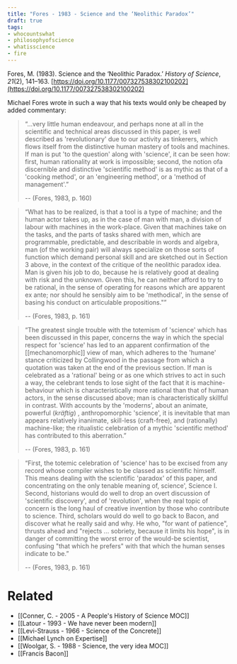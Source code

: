 ```yaml
---
title: "Fores - 1983 - Science and the ‘Neolithic Paradox’"
draft: true
tags:
- whocountswhat
- philosophyofscience
- whatisscience
- fire
---
```


Fores, M. (1983). Science and the ‘Neolithic Paradox.’ _History of Science_, _21_(2), 141–163. [https://doi.org/10.1177/007327538302100202](https://doi.org/10.1177/007327538302100202)

Michael Fores wrote in such a way that his texts would only be cheaped by added commentary:

> “...very little human endeavour, and perhaps none at all in the scientific and technical areas discussed in this paper, is well described as 'revolutionary' due to our activity as tinkerers, which flows itself from the distinctive human mastery of tools and machines. If man is put 'to the question' along with 'science', it can be seen how: first, human rationality at work is impossible; second, the notion ofa discernible and distinctive 'scientific method' is as mythic as that of a 'cooking method', or an 'engineering method', or a 'method of management'.” 
> 
> -- (Fores, 1983, p. 160)

> “What has to be realized, is that a tool is a type of machine; and the human actor takes up, as in the case of man with man, a division of labour with machines in the work-place. Given that machines take on the tasks, and the parts of tasks shared with men, which are programmable, predictable, and describable in words and algebra, man (of the working pair) will always specialize on those sorts of function which demand personal skill and are sketched out in Section 3 above, in the context of the critique of the neolithic paradox idea. Man is given his job to do, because he is relatively good at dealing with risk and the unknown. Given this, he can neither afford to try to be rational, in the sense of operating for reasons which are apparent ex ante; nor should he sensibly aim to be 'methodical', in the sense of basing his conduct on articulable propositions."” 
> 
> -- (Fores, 1983, p. 161)

> “The greatest single trouble with the totemism of 'science' which has been discussed in this paper, concerns the way in which the special respect for 'science' has led to an apparent confirmation of the [[mechanomorphic]] view of man, which adheres to the 'humane' stance criticized by Collingwood in the passage from which a quotation was taken at the end of the previous section. If man is celebrated as a 'rational' being or as one which strives to act in such a way, the celebrant tends to lose sight of the fact that it is machine-behaviour which is characteristically more rational than that of human actors, in the sense discussed above; man is characteristically skillful in contrast. With accounts by the 'moderns', about an animate, powerful (*kräftig*) , anthropomorphic 'science', it is inevitable that man appears relatively inanimate, skill-less (craft-free), and (rationally) machine-like; the ritualistic celebration of a mythic 'scientific method' has contributed to this aberration.” 
> 
> -- (Fores, 1983, p. 161)


> “First, the totemic celebration of 'science' has to be excised from any record whose compiler wishes to be classed as scientific himself. This means dealing with the scientific 'paradox' of this paper, and concentrating on the only tenable meaning of, science', Science I. Second, historians would do well to drop an overt discussion of 'scientific discovery', and of 'revolution', when the real topic of concern is the long haul of creative invention by those who contribute to science. Third, scholars would do well to go back to Bacon, and discover what he really said and why. He who, "for want of patience", thrusts ahead and "rejects ... sobriety, because it limits his hope", is in danger of committing the worst error of the would-be scientist, confusing "that which he prefers" with that which the human senses indicate to be.” 
> 
> -- (Fores, 1983, p. 161)


# Related
- [[Conner, C. - 2005 - A People's History of Science MOC]]
- [[Latour - 1993 - We have never been modern]]
- [[Levi-Strauss - 1966 - Science of the Concrete]]
- [[Michael Lynch on Expertise]]
- [[Woolgar, S. - 1988 - Science, the very idea MOC]]
- [[Francis Bacon]]